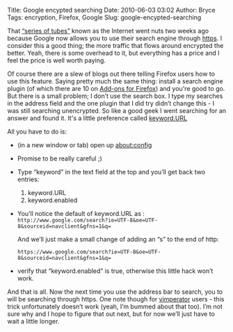 Title: Google encypted searching
Date: 2010-06-03 03:02
Author: Bryce
Tags: encryption, Firefox, Google
Slug: google-encypted-searching


That [“series of
tubes”](http://www.youtube.com/watch?v=5ir_mKso_qc&feature=related)
known as the Internet went nuts two weeks ago because Google now allows
you to use their search engine through
[https](http://www.wired.com/threatlevel/2010/05/google-https-search/).
I consider this a good thing; the more traffic that flows around
encrypted the better. Yeah, there is some overhead to it, but everything
has a price and I feel the price is well worth paying.

</p>

Of course there are a slew of blogs out there telling Firefox users how
to use this feature. Saying pretty much the same thing: install a search
engine plugin (of which there are 10 on [Add-ons for
Firefox](https://addons.mozilla.org/en-US/firefox/search?q=google+secure&cat=4%2C0))
and you're good to go. But there is a small problem; I don’t use the
search box. I type my searches in the address field and the one plugin
that I did try didn’t change this - I was still searching unencrypted.
So like a good geek I went searching for an answer and found it. It's a
little preference called
[keyword.URL](http://kb.mozillazine.org/Keyword.URL)

All you have to do is:

-   (in a new window or tab) open up
    [about:config](http://kb.mozillazine.org/Firefox_:_FAQs_:_About:config_Entries)
-   Promise to be really careful ;)
-   Type “keyword” in the text field at the top and you’ll get back two
    entries:

    1.  keyword.URL
    2.  keyword.enabled

-   You’ll notice the default of keyword.URL as :
    `http://www.google.com/search?ie=UTF-8&oe=UTF-8&sourceid=navclient&gfns=1&q=`

    And we’ll just make a small change of adding an “s” to the end of
    http:

    `https://www.google.com/search?ie=UTF-8&oe=UTF-8&sourceid=navclient&gfns=1&q=`

-   verify that “keyword.enabled” is true, otherwise this little hack
    won’t work.

And that is all. Now the next time you use the address bar to search,
you to will be searching through https. One note though for
[vimperator](http://vimperator.org/vimperator) users - this trick
unfortunately doesn’t work (yeah, I’m bummed about that too). I’m not
sure why and I hope to figure that out next, but for now we’ll just have
to wait a little longer.
